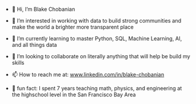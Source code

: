 - 👋 Hi, I’m Blake Chobanian 

- 👀 I’m interested in working with data to build strong communities and make the world a brighter more transparent place

- 🌱 I’m currently learning to master Python, SQL, Machine Learning, AI, and all things data

- 💞️ I’m looking to collaborate on literally anything that will help be build my skills 

- 📫 How to reach me at: www.linkedin.com/in/blake-chobanian

- 🧠 fun fact: I spent 7 years teaching math, physics, and engineering at the highschool level in the San Francisco Bay Area 

<!---
jchobanian/jchobanian is a ✨ special ✨ repository because its `README.md` (this file) appears on your GitHub profile.
You can click the Preview link to take a look at your changes.
--->
